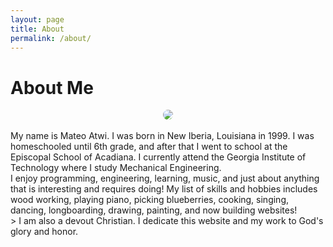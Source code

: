 ```yaml
---
layout: page
title: About
permalink: /about/
---
```

# About Me
<div class="separator" style="clear: both; text-align: center;">
<a href='https://photos.google.com/share/AF1QipOBBrieGUoRrDkJScEY713R-i3KcgfZQqs1U7IBTZBLSFZuD7cQxYH45lweTz0QEA?key=RUtDV0dCaC1rY3FtUndFbU5FSlJVV1BrYTZUM053&source=ctrlq.org'><img src='https://lh3.googleusercontent.com/T-QC52-msQUg-GZibd0vpcXsPDE89B3pP-iRaag4cE5XDab3TYxPENfGjCicvAUzDkZgyiwBqT-CI08jojWR5DmzvJhlIegRv1fDywiJzWUtU0sFTA6-t9J-THt0AyFrNhe7265J1Lk=w2400' style="border-radius: 10px;" /></a>
</div>

<br>
My name is Mateo Atwi. I was born in New Iberia, Louisiana in 1999. I was homeschooled until 6th grade, and after that I went to school at the Episcopal School of Acadiana. I currently attend the Georgia Institute of Technology where I study Mechanical Engineering.

<br>
I enjoy programming, engineering, learning, music, and just about anything that is interesting and requires doing! My list of skills and hobbies includes wood working, playing piano, picking blueberries, cooking, singing, dancing, longboarding, drawing, painting, and now building websites!

<br>
> I am also a devout Christian. I dedicate this website and my work to God's glory and honor.